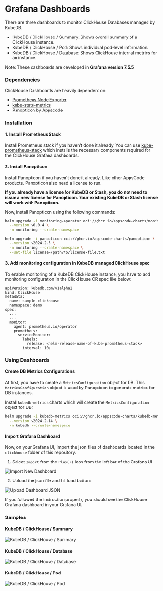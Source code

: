 # Grafana Dashboards

There are three dashboards to monitor ClickHouse Databases managed by KubeDB.

- KubeDB / ClickHouse / Summary: Shows overall summary of a ClickHouse instance.
- KubeDB / ClickHouse / Pod: Shows individual pod-level information.
- KubeDB / ClickHouse / Database: Shows ClickHouse internal metrics for an instance.

Note: These dashboards are developed in **Grafana version 7.5.5**

### Dependencies

ClickHouse Dashboards are heavily dependent on:

- [Prometheus Node Exporter](https://github.com/prometheus/node_exporter)
- [kube-state-metrics](https://github.com/kubernetes/kube-state-metrics)
- [Panopticon by Appscode](https://byte.builders/blog/post/introducing-panopticon/)


### Installation

#### 1. Install Prometheus Stack

Install Prometheus stack if you haven't done it already. You can use [kube-prometheus-stack](https://artifacthub.io/packages/helm/prometheus-community/kube-prometheus-stack) which installs the necessary components required for the ClickHouse Grafana dashboards.

#### 2. Install Panopticon

Install Panopticon if you haven't done it already. Like other AppsCode products, [Panopticon](https://byte.builders/blog/post/introducing-panopticon/) also need a license to run.

**If you already have a license for KubeDB or Stash, you do not need to issue a new license for Panopticon. Your existing KubeDB or Stash license will work with Panopticon.**

Now, install Panopticon using the following commands:

```bash
helm upgrade -i monitoring-operator oci://ghcr.io/appscode-charts/monitoring-operator \
  --version v0.0.4 \
  -n monitoring --create-namespace

helm upgrade -i panopticon oci://ghcr.io/appscode-charts/panopticon \
  --version v2024.2.5 \
  -n monitoring --create-namespace \
  --set-file license=/path/to/license-file.txt
```

#### 3. Add monitoring configuration in KubeDB managed ClickHouse spec

To enable monitoring of a KubeDB ClickHouse instance, you have to add monitoring configuration in the ClickHouse CR spec like below:

```
apiVersion: kubedb.com/v1alpha2
kind: ClickHouse
metadata:
  name: sample-clickhouse
  namespace: demo
spec:
  ...
  ...
  monitor:
    agent: prometheus.io/operator
    prometheus:
      serviceMonitor:
        labels:
          release: <helm-release-name-of-kube-prometheus-stack>
        interval: 10s
```

### Using Dashboards

#### Create DB Metrics Configurations

At first, you have to create a `MetricsConfiguration` object for DB. This `MetricsConfiguration` object is used by Panopticon to generate metrics for DB instances.

Install `kubedb-metrics` charts which will create the `MetricsConfiguration` object for DB:

```bash
helm upgrade -i kubedb-metrics oci://ghcr.io/appscode-charts/kubedb-metrics \
  --version v2024.2.14 \
  -n kubedb --create-namespace
```

#### Import Grafana Dashboard

Now, on your Grafana UI, import the json files of dashboards located in the `clickhouse` folder of this repository.


1. Select `Import` from the `Plus(+)` icon from the left bar of the Grafana UI

![Import New Dashboard](/clickhouse/images/import_dashboard_1.png)

2. Upload the json file and hit load button:

![Upload Dashboard JSON](/clickhouse/images/import_dashboard_2.png)


If you followed the instruction properly, you should see the ClickHouse Grafana dashboard in your Grafana UI.

### Samples

####  KubeDB / ClickHouse / Summary

![KubeDB / ClickHouse / Summary](/clickhouse/images/clickhouse-summary.png)

#### KubeDB / ClickHouse / Database

![KubeDB / ClickHouse / Database](/clickhouse/images/clickhouse-database.png)

#### KubeDB / ClickHouse / Pod

![KubeDB / ClickHouse / Pod](/clickhouse/images/clickhouse-pod.png)

